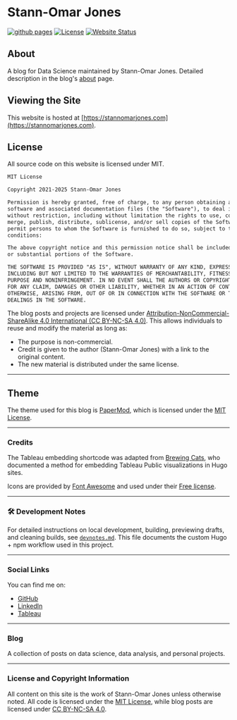 # Stann-Omar Jones

[![github pages](https://github.com/stannomarjones/thedataplaybook/actions/workflows/gh-pages.yml/badge.svg)](https://github.com/stannomarjones/thedataplaybook/actions/workflows/gh-pages.yml) [![License](https://img.shields.io/badge/License-CC_BY--NC--SA_4.0-blue)](https://creativecommons.org/licenses/by-nc-sa/4.0/) [![Website Status](https://img.shields.io/website-up-down-green-red/https/stannomarjones.com.svg)](https://stannomarjones.com)

## About

A blog for Data Science maintained by Stann-Omar Jones. Detailed description in the blog's [about](https://stannomarjones.com/about/) page.

## Viewing the Site

This website is hosted at [https://stannomarjones.com](https://stannomarjones.com).

## License

All source code on this website is licensed under MIT. 

```txt
MIT License

Copyright 2021-2025 Stann-Omar Jones

Permission is hereby granted, free of charge, to any person obtaining a copy of this 
software and associated documentation files (the "Software"), to deal in the Software
without restriction, including without limitation the rights to use, copy, modify, 
merge, publish, distribute, sublicense, and/or sell copies of the Software, and to 
permit persons to whom the Software is furnished to do so, subject to the following 
conditions:

The above copyright notice and this permission notice shall be included in all copies 
or substantial portions of the Software.

THE SOFTWARE IS PROVIDED "AS IS", WITHOUT WARRANTY OF ANY KIND, EXPRESS OR IMPLIED, 
INCLUDING BUT NOT LIMITED TO THE WARRANTIES OF MERCHANTABILITY, FITNESS FOR A PARTICULAR 
PURPOSE AND NONINFRINGEMENT. IN NO EVENT SHALL THE AUTHORS OR COPYRIGHT HOLDERS BE LIABLE 
FOR ANY CLAIM, DAMAGES OR OTHER LIABILITY, WHETHER IN AN ACTION OF CONTRACT, TORT OR 
OTHERWISE, ARISING FROM, OUT OF OR IN CONNECTION WITH THE SOFTWARE OR THE USE OR OTHER 
DEALINGS IN THE SOFTWARE.
````

The blog posts and projects are licensed under [Attribution-NonCommercial-ShareAlike 4.0 International (CC BY-NC-SA 4.0)](https://creativecommons.org/licenses/by-nc-sa/4.0/).
This allows individuals to reuse and modify the material as long as:

* The purpose is non-commercial.
* Credit is given to the author (Stann-Omar Jones) with a link to the original content.
* The new material is distributed under the same license.

---

## Theme

The theme used for this blog is [PaperMod](https://github.com/adityatelange/hugo-PaperMod), which is licensed under the [MIT License](https://opensource.org/licenses/MIT).

---

### Credits

The Tableau embedding shortcode was adapted from [Brewing Cats](https://brewingcats.com/posts/projects/software/tableauparser/), who documented a method for embedding Tableau Public visualizations in Hugo sites.

Icons are provided by [Font Awesome](https://fontawesome.com/) and used under their [Free license](https://fontawesome.com/license/free).

---

### 🛠 Development Notes

For detailed instructions on local development, building, previewing drafts, and cleaning builds, see [`devnotes.md`](./devnotes.md).
This file documents the custom Hugo + npm workflow used in this project.

---

### Social Links

You can find me on:

* [GitHub](https://github.com/k10sj02)
* [LinkedIn](https://www.linkedin.com/in/stannomarjones)
* [Tableau](https://public.tableau.com/app/profile/stann6239/vizzes)

---

### Blog

A collection of posts on data science, data analysis, and personal projects.

---

### License and Copyright Information

All content on this site is the work of Stann-Omar Jones unless otherwise noted. All code is licensed under the [MIT License](https://opensource.org/licenses/MIT), while blog posts are licensed under [CC BY-NC-SA 4.0](https://creativecommons.org/licenses/by-nc-sa/4.0/).
